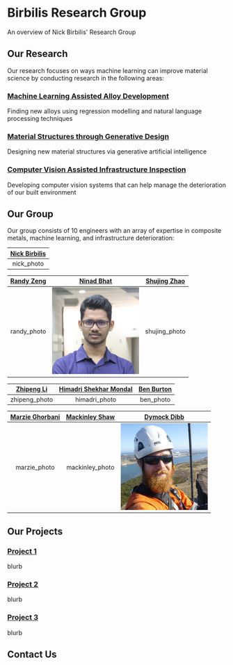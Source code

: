 # Birbilis Research Group
An overview of Nick Birbilis' Research Group

## Our Research
Our research focuses on ways machine learning can improve material science by conducting research in the following areas:
### [Machine Learning Assisted Alloy Development](research_fields/ml_alloys.md)
Finding new alloys using regression modelling and natural language processing techniques 
### [Material Structures through Generative Design](research_fields/generative_design.md)
Designing new material structures via generative artificial intelligence
### [Computer Vision Assisted Infrastructure Inspection](research_fields/cv_infrastructure.md)
Developing computer vision systems that can help manage the deterioration of our built environment

## Our Group 
Our group consists of 10 engineers with an array of expertise in composite metals, machine learning, and infrastructure deterioration:

| [Nick Birbilis](researchers/nick.md) |
|:------------------------------------:|
|              nick_photo              |

| [Randy Zeng](researchers/randy.md) |              [Ninad Bhat](researchers/ninad.md)               | [Shujing Zhao](researchers/shujing.md) |
|:----------------------------------:|:-------------------------------------------------------------:|:--------------------------------------:|
|            randy_photo             | <img src="attachments/ninad.jpeg" width="200" height="200" /> |             shujing_photo              |

| [Zhipeng Li](researchers/zhipeng.md) | [Himadri Shekhar Mondal](researchers/himadri.md) | [Ben Burton](researchers/ben.md) |
|:------------------------------------:|:------------------------------------------------:|:--------------------------------:|
|            zhipeng_photo             |                  himadri_photo                   |            ben_photo             |

| [Marzie Ghorbani](researchers/marzie.md) | [Mackinley Shaw](mackinley.md) |             [Dymock Dibb](researchers/dymock.md)              |
|:----------------------------------------:|:------------------------------:|:-------------------------------------------------------------:|
|               marzie_photo               |        mackinley_photo         | <img src="attachments/dymock.jpg" width="200" height="200" /> |

## Our Projects

### [Project 1](projects/project_1.md)
blurb

### [Project 2](projects/project_2.md)
blurb

### [Project 3](projects/project_3.md)
blurb

## Contact Us


[//]: # (### [Nick Birbilis]&#40;researchers/nick.md&#41;)

[//]: # (Nick's blurb)

[//]: # ()
[//]: # (### [Randy Zeng]&#40;researchers/randy.md&#41;)

[//]: # (Randy's blurb)

[//]: # ()
[//]: # (### [Ninad Bhat]&#40;researchers/ninad.md&#41;)

[//]: # ()
[//]: # (### [Shujing Zhao]&#40;researchers/shujing.md&#41;)

[//]: # ()
[//]: # (### [Zhipeng Li]&#40;researchers/zhipeng.md&#41;)

[//]: # ()
[//]: # (### [Himadri Shekhar Mondal]&#40;researchers/himadri.md&#41;)

[//]: # ()
[//]: # (### [Ben Burton]&#40;researchers/ben.md&#41;)

[//]: # ()
[//]: # (### [Mackinley Shaw]&#40;mackinley.md&#41;)

[//]: # ()
[//]: # (### [Dymock Dibb]&#40;researchers/dymock.md&#41;)